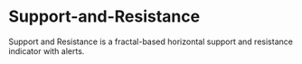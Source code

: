 # Support-and-Resistance
 Support and Resistance is a fractal-based horizontal support and resistance indicator with alerts.
